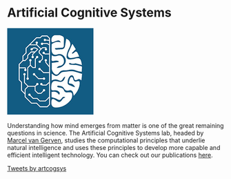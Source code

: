 # Artificial Cognitive Systems

![Image](img/acs.png)

Understanding how mind emerges from matter is one of the great remaining questions in science. The Artificial Cognitive Systems lab, headed by [Marcel van Gerven](https://www.ru.nl/personen/gerven-m-van/), studies the computational principles that underlie natural intelligence and uses these principles to develop more capable and efficient intelligent technology. You can check out our publications [here](https://scholar.google.nl/citations?user=sX0ZypwAAAAJ&hl=nl).
 

<a class="twitter-timeline" href="https://twitter.com/artcogsys?ref_src=twsrc%5Etfw">Tweets by artcogsys</a> <script async src="https://platform.twitter.com/widgets.js" charset="utf-8"></script>
